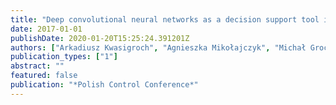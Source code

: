 ```yaml
---
title: "Deep convolutional neural networks as a decision support tool in medical problems--malignant melanoma case study"
date: 2017-01-01
publishDate: 2020-01-20T15:25:24.391201Z
authors: ["Arkadiusz Kwasigroch", "Agnieszka Mikołajczyk", "Michał Grochowski"]
publication_types: ["1"]
abstract: ""
featured: false
publication: "*Polish Control Conference*"
---
```


